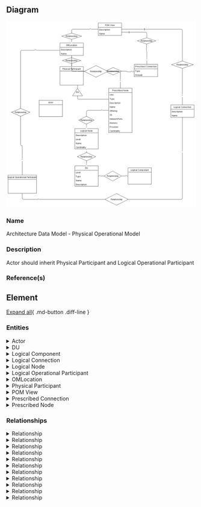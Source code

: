 

## Diagram

![Architecture Data Model - Physical Operational Model](../img/logicalerd_r1G52np7Nr2Y.png)


### Name


Architecture Data Model - Physical Operational Model



### Description


Actor should inherit Physical Participant and Logical Operational Participant



### Reference(s)




## Element

[Expand all](#){ .md-button .diff-line }


### Entities


    

<details markdown=1>
<summary markdown="span">Actor</summary>

<table>
    <caption></caption>
    <thead>
        <tr>
            <th></th>
            <th></th>
        </tr>
    </thead>
    <tr>
        <td> <strong>Name</strong> </td>
        <td>Actor</td>
    </tr>
    <tr>
        <td> <strong>Description</strong> </td>
        <td></td>
    </tr>
    <tr>
        <td> <strong>Attributes</strong> </td>
        
        <td>
                
                <div><strong>Description,</strong>[String]</div>
                <div></div>
                
                <div><strong>Name,</strong>[String]</div>
                <div></div>
                
                <div><strong>Type,</strong>[String]</div>
                <div></div>
                
            </td>
        
    </tr>
</table>


</details>


    

<details markdown=1>
<summary markdown="span">DU</summary>

<table>
    <caption></caption>
    <thead>
        <tr>
            <th></th>
            <th></th>
        </tr>
    </thead>
    <tr>
        <td> <strong>Name</strong> </td>
        <td>DU</td>
    </tr>
    <tr>
        <td> <strong>Description</strong> </td>
        <td></td>
    </tr>
    <tr>
        <td> <strong>Attributes</strong> </td>
        
        <td>
                
                <div><strong>Description,</strong>[String]</div>
                <div></div>
                
                <div><strong>Level,</strong>[String]</div>
                <div></div>
                
                <div><strong>Name,</strong>[String]</div>
                <div></div>
                
                <div><strong>Type,</strong>[String]</div>
                <div></div>
                
            </td>
        
    </tr>
</table>


</details>


    

<details markdown=1>
<summary markdown="span">Logical Component</summary>

<table>
    <caption></caption>
    <thead>
        <tr>
            <th></th>
            <th></th>
        </tr>
    </thead>
    <tr>
        <td> <strong>Name</strong> </td>
        <td>Logical Component</td>
    </tr>
    <tr>
        <td> <strong>Description</strong> </td>
        <td></td>
    </tr>
    <tr>
        <td> <strong>Attributes</strong> </td>
        
        <td>
                
                <div><strong>Description,</strong>[String]</div>
                <div></div>
                
                <div><strong>Level,</strong>[String]</div>
                <div></div>
                
                <div><strong>Name,</strong>[String]</div>
                <div></div>
                
            </td>
        
    </tr>
</table>


</details>


    

<details markdown=1>
<summary markdown="span">Logical Connection</summary>

<table>
    <caption></caption>
    <thead>
        <tr>
            <th></th>
            <th></th>
        </tr>
    </thead>
    <tr>
        <td> <strong>Name</strong> </td>
        <td>Logical Connection</td>
    </tr>
    <tr>
        <td> <strong>Description</strong> </td>
        <td></td>
    </tr>
    <tr>
        <td> <strong>Attributes</strong> </td>
        
        <td>
                
                <div><strong>Description,</strong>[String]</div>
                <div></div>
                
                <div><strong>Name,</strong>[String]</div>
                <div></div>
                
            </td>
        
    </tr>
</table>


</details>


    

<details markdown=1>
<summary markdown="span">Logical Node</summary>

<table>
    <caption></caption>
    <thead>
        <tr>
            <th></th>
            <th></th>
        </tr>
    </thead>
    <tr>
        <td> <strong>Name</strong> </td>
        <td>Logical Node</td>
    </tr>
    <tr>
        <td> <strong>Description</strong> </td>
        <td></td>
    </tr>
    <tr>
        <td> <strong>Attributes</strong> </td>
        
        <td>
                
                <div><strong>Cardinality,</strong>[String]</div>
                <div></div>
                
                <div><strong>Description,</strong>[String]</div>
                <div></div>
                
                <div><strong>Level,</strong>[String]</div>
                <div></div>
                
                <div><strong>Name,</strong>[String]</div>
                <div></div>
                
            </td>
        
    </tr>
</table>


</details>


    

<details markdown=1>
<summary markdown="span">Logical Operational Participant</summary>

<table>
    <caption></caption>
    <thead>
        <tr>
            <th></th>
            <th></th>
        </tr>
    </thead>
    <tr>
        <td> <strong>Name</strong> </td>
        <td>Logical Operational Participant</td>
    </tr>
    <tr>
        <td> <strong>Description</strong> </td>
        <td></td>
    </tr>
    <tr>
        <td> <strong>Attributes</strong> </td>
        
        <td>
                
            </td>
        
    </tr>
</table>


</details>


    

<details markdown=1>
<summary markdown="span">OMLocation</summary>

<table>
    <caption></caption>
    <thead>
        <tr>
            <th></th>
            <th></th>
        </tr>
    </thead>
    <tr>
        <td> <strong>Name</strong> </td>
        <td>OMLocation</td>
    </tr>
    <tr>
        <td> <strong>Description</strong> </td>
        <td></td>
    </tr>
    <tr>
        <td> <strong>Attributes</strong> </td>
        
        <td>
                
                <div><strong>Description,</strong>[String]</div>
                <div></div>
                
                <div><strong>Name,</strong>[String]</div>
                <div></div>
                
            </td>
        
    </tr>
</table>


</details>


    

<details markdown=1>
<summary markdown="span">Physical Participant</summary>

<table>
    <caption></caption>
    <thead>
        <tr>
            <th></th>
            <th></th>
        </tr>
    </thead>
    <tr>
        <td> <strong>Name</strong> </td>
        <td>Physical Participant</td>
    </tr>
    <tr>
        <td> <strong>Description</strong> </td>
        <td></td>
    </tr>
    <tr>
        <td> <strong>Attributes</strong> </td>
        
        <td>
                
            </td>
        
    </tr>
</table>


</details>


    

<details markdown=1>
<summary markdown="span">POM View</summary>

<table>
    <caption></caption>
    <thead>
        <tr>
            <th></th>
            <th></th>
        </tr>
    </thead>
    <tr>
        <td> <strong>Name</strong> </td>
        <td>POM View</td>
    </tr>
    <tr>
        <td> <strong>Description</strong> </td>
        <td></td>
    </tr>
    <tr>
        <td> <strong>Attributes</strong> </td>
        
        <td>
                
                <div><strong>Description,</strong>[String]</div>
                <div></div>
                
                <div><strong>Name,</strong>[String]</div>
                <div></div>
                
            </td>
        
    </tr>
</table>


</details>


    

<details markdown=1>
<summary markdown="span">Prescribed Connection</summary>

<table>
    <caption></caption>
    <thead>
        <tr>
            <th></th>
            <th></th>
        </tr>
    </thead>
    <tr>
        <td> <strong>Name</strong> </td>
        <td>Prescribed Connection</td>
    </tr>
    <tr>
        <td> <strong>Description</strong> </td>
        <td></td>
    </tr>
    <tr>
        <td> <strong>Attributes</strong> </td>
        
        <td>
                
                <div><strong>Firewall,</strong>[String]</div>
                <div></div>
                
                <div><strong>Type,</strong>[String]</div>
                <div></div>
                
            </td>
        
    </tr>
</table>


</details>


    

<details markdown=1>
<summary markdown="span">Prescribed Node</summary>

<table>
    <caption></caption>
    <thead>
        <tr>
            <th></th>
            <th></th>
        </tr>
    </thead>
    <tr>
        <td> <strong>Name</strong> </td>
        <td>Prescribed Node</td>
    </tr>
    <tr>
        <td> <strong>Description</strong> </td>
        <td></td>
    </tr>
    <tr>
        <td> <strong>Attributes</strong> </td>
        
        <td>
                
                <div><strong>Cardinality,</strong>[String]</div>
                <div></div>
                
                <div><strong>CPU,</strong>[String]</div>
                <div></div>
                
                <div><strong>Description,</strong>[String]</div>
                <div></div>
                
                <div><strong>Memory,</strong>[String]</div>
                <div></div>
                
                <div><strong>Name,</strong>[String]</div>
                <div></div>
                
                <div><strong>NetworkPorts,</strong>[String]</div>
                <div></div>
                
                <div><strong>Offering,</strong>[String]</div>
                <div></div>
                
                <div><strong>OS,</strong>[String]</div>
                <div></div>
                
                <div><strong>Provision,</strong>[String]</div>
                <div></div>
                
                <div><strong>Type,</strong>[String]</div>
                <div></div>
                
            </td>
        
    </tr>
</table>


</details>


    



### Relationships


    

<details markdown=1>
<summary markdown="span">Relationship</summary>

<table>
    <caption></caption>
    <thead>
        <tr>
            <th></th>
            <th></th>
        </tr>
    </thead>
    <tr>
        <td> <strong>Name</strong> </td>
        <td>Relationship</td>
    </tr>
    <tr>
        <td> <strong>Description</strong> </td>
        <td></td>
    </tr>
    <tr>
        <td> <strong>Attributes</strong> </td>
        
        <td>
                
            </td>
        
    </tr>
    <tr>
        <td> <strong>Relationship Connections</strong> </td>
        
        <td>
                
                <div><strong>*,</strong>[*]</div>
                <div>POM View</div>
                
                <div><strong>*,</strong>[*]</div>
                <div>OMLocation</div>
                
            </td>
        
    </tr>
</table>


</details>


    

<details markdown=1>
<summary markdown="span">Relationship</summary>

<table>
    <caption></caption>
    <thead>
        <tr>
            <th></th>
            <th></th>
        </tr>
    </thead>
    <tr>
        <td> <strong>Name</strong> </td>
        <td>Relationship</td>
    </tr>
    <tr>
        <td> <strong>Description</strong> </td>
        <td></td>
    </tr>
    <tr>
        <td> <strong>Attributes</strong> </td>
        
        <td>
                
            </td>
        
    </tr>
    <tr>
        <td> <strong>Relationship Connections</strong> </td>
        
        <td>
                
                <div><strong>*,</strong>[*]</div>
                <div>Logical Node</div>
                
                <div><strong>*,</strong>[*]</div>
                <div>DU</div>
                
            </td>
        
    </tr>
</table>


</details>


    

<details markdown=1>
<summary markdown="span">Relationship</summary>

<table>
    <caption></caption>
    <thead>
        <tr>
            <th></th>
            <th></th>
        </tr>
    </thead>
    <tr>
        <td> <strong>Name</strong> </td>
        <td>Relationship</td>
    </tr>
    <tr>
        <td> <strong>Description</strong> </td>
        <td></td>
    </tr>
    <tr>
        <td> <strong>Attributes</strong> </td>
        
        <td>
                
            </td>
        
    </tr>
    <tr>
        <td> <strong>Relationship Connections</strong> </td>
        
        <td>
                
                <div><strong>*,</strong>[*]</div>
                <div>Logical Node</div>
                
                <div><strong>*,</strong>[*]</div>
                <div>Prescribed Node</div>
                
            </td>
        
    </tr>
</table>


</details>


    

<details markdown=1>
<summary markdown="span">Relationship</summary>

<table>
    <caption></caption>
    <thead>
        <tr>
            <th></th>
            <th></th>
        </tr>
    </thead>
    <tr>
        <td> <strong>Name</strong> </td>
        <td>Relationship</td>
    </tr>
    <tr>
        <td> <strong>Description</strong> </td>
        <td></td>
    </tr>
    <tr>
        <td> <strong>Attributes</strong> </td>
        
        <td>
                
            </td>
        
    </tr>
    <tr>
        <td> <strong>Relationship Connections</strong> </td>
        
        <td>
                
                <div><strong>*,</strong>[*]</div>
                <div>OMLocation</div>
                
                <div><strong>*,</strong>[*]</div>
                <div>Logical Operational Participant</div>
                
            </td>
        
    </tr>
</table>


</details>


    

<details markdown=1>
<summary markdown="span">Relationship</summary>

<table>
    <caption></caption>
    <thead>
        <tr>
            <th></th>
            <th></th>
        </tr>
    </thead>
    <tr>
        <td> <strong>Name</strong> </td>
        <td>Relationship</td>
    </tr>
    <tr>
        <td> <strong>Description</strong> </td>
        <td></td>
    </tr>
    <tr>
        <td> <strong>Attributes</strong> </td>
        
        <td>
                
            </td>
        
    </tr>
    <tr>
        <td> <strong>Relationship Connections</strong> </td>
        
        <td>
                
                <div><strong>*,</strong>[*]</div>
                <div>OMLocation</div>
                
                <div><strong>*,</strong>[*]</div>
                <div>Prescribed Node</div>
                
            </td>
        
    </tr>
</table>


</details>


    

<details markdown=1>
<summary markdown="span">Relationship</summary>

<table>
    <caption></caption>
    <thead>
        <tr>
            <th></th>
            <th></th>
        </tr>
    </thead>
    <tr>
        <td> <strong>Name</strong> </td>
        <td>Relationship</td>
    </tr>
    <tr>
        <td> <strong>Description</strong> </td>
        <td></td>
    </tr>
    <tr>
        <td> <strong>Attributes</strong> </td>
        
        <td>
                
            </td>
        
    </tr>
    <tr>
        <td> <strong>Relationship Connections</strong> </td>
        
        <td>
                
                <div><strong>*,</strong>[*]</div>
                <div>OMLocation</div>
                
                <div><strong>*,</strong>[*]</div>
                <div>Physical Participant</div>
                
            </td>
        
    </tr>
</table>


</details>


    

<details markdown=1>
<summary markdown="span">Relationship</summary>

<table>
    <caption></caption>
    <thead>
        <tr>
            <th></th>
            <th></th>
        </tr>
    </thead>
    <tr>
        <td> <strong>Name</strong> </td>
        <td>Relationship</td>
    </tr>
    <tr>
        <td> <strong>Description</strong> </td>
        <td></td>
    </tr>
    <tr>
        <td> <strong>Attributes</strong> </td>
        
        <td>
                
            </td>
        
    </tr>
    <tr>
        <td> <strong>Relationship Connections</strong> </td>
        
        <td>
                
                <div><strong>*,</strong>[*]</div>
                <div>Logical Component</div>
                
                <div><strong>*,</strong>[*]</div>
                <div>DU</div>
                
            </td>
        
    </tr>
</table>


</details>


    

<details markdown=1>
<summary markdown="span">Relationship</summary>

<table>
    <caption></caption>
    <thead>
        <tr>
            <th></th>
            <th></th>
        </tr>
    </thead>
    <tr>
        <td> <strong>Name</strong> </td>
        <td>Relationship</td>
    </tr>
    <tr>
        <td> <strong>Description</strong> </td>
        <td></td>
    </tr>
    <tr>
        <td> <strong>Attributes</strong> </td>
        
        <td>
                
            </td>
        
    </tr>
    <tr>
        <td> <strong>Relationship Connections</strong> </td>
        
        <td>
                
                <div><strong>*,</strong>[*]</div>
                <div>Prescribed Connection</div>
                
                <div><strong>1,</strong>[1]</div>
                <div>POM View</div>
                
            </td>
        
    </tr>
</table>


</details>


    

<details markdown=1>
<summary markdown="span">Relationship</summary>

<table>
    <caption></caption>
    <thead>
        <tr>
            <th></th>
            <th></th>
        </tr>
    </thead>
    <tr>
        <td> <strong>Name</strong> </td>
        <td>Relationship</td>
    </tr>
    <tr>
        <td> <strong>Description</strong> </td>
        <td></td>
    </tr>
    <tr>
        <td> <strong>Attributes</strong> </td>
        
        <td>
                
            </td>
        
    </tr>
    <tr>
        <td> <strong>Relationship Connections</strong> </td>
        
        <td>
                
                <div><strong>*,</strong>[*]</div>
                <div>Physical Participant</div>
                
                <div><strong>*,</strong>[*]</div>
                <div>Prescribed Connection</div>
                
            </td>
        
    </tr>
</table>


</details>


    

<details markdown=1>
<summary markdown="span">Relationship</summary>

<table>
    <caption></caption>
    <thead>
        <tr>
            <th></th>
            <th></th>
        </tr>
    </thead>
    <tr>
        <td> <strong>Name</strong> </td>
        <td>Relationship</td>
    </tr>
    <tr>
        <td> <strong>Description</strong> </td>
        <td></td>
    </tr>
    <tr>
        <td> <strong>Attributes</strong> </td>
        
        <td>
                
            </td>
        
    </tr>
    <tr>
        <td> <strong>Relationship Connections</strong> </td>
        
        <td>
                
                <div><strong>*,</strong>[*]</div>
                <div>Logical Connection</div>
                
                <div><strong>*,</strong>[*]</div>
                <div>Logical Operational Participant</div>
                
            </td>
        
    </tr>
</table>


</details>


    

<details markdown=1>
<summary markdown="span">Relationship</summary>

<table>
    <caption></caption>
    <thead>
        <tr>
            <th></th>
            <th></th>
        </tr>
    </thead>
    <tr>
        <td> <strong>Name</strong> </td>
        <td>Relationship</td>
    </tr>
    <tr>
        <td> <strong>Description</strong> </td>
        <td></td>
    </tr>
    <tr>
        <td> <strong>Attributes</strong> </td>
        
        <td>
                
            </td>
        
    </tr>
    <tr>
        <td> <strong>Relationship Connections</strong> </td>
        
        <td>
                
                <div><strong>1,</strong>[1]</div>
                <div>POM View</div>
                
                <div><strong>*,</strong>[*]</div>
                <div>Logical Connection</div>
                
            </td>
        
    </tr>
</table>


</details>


    

